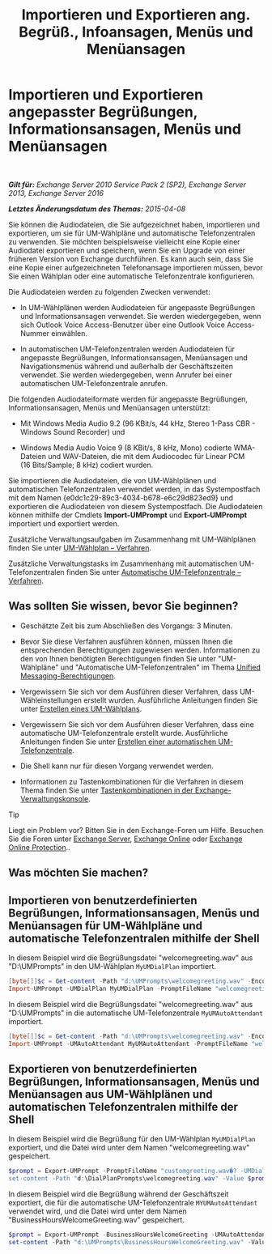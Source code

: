 ﻿---
title: 'Importieren und Exportieren ang. Begrüß., Infoansagen, Menüs und Menüansagen'
TOCTitle: Importieren und Exportieren angepasster Begrüßungen, Informationsansagen, Menüs und Menüansagen
ms:assetid: e82da5d5-625f-4d8b-8d31-ac45513aacfd
ms:mtpsurl: https://technet.microsoft.com/de-de/library/Ee681667(v=EXCHG.150)
ms:contentKeyID: 54652711
ms.date: 04/24/2018
mtps_version: v=EXCHG.150
ms.translationtype: HT
---

# Importieren und Exportieren angepasster Begrüßungen, Informationsansagen, Menüs und Menüansagen

 

_**Gilt für:** Exchange Server 2010 Service Pack 2 (SP2), Exchange Server 2013, Exchange Server 2016_

_**Letztes Änderungsdatum des Themas:** 2015-04-08_

Sie können die Audiodateien, die Sie aufgezeichnet haben, importieren und exportieren, um sie für UM-Wählpläne und automatische Telefonzentralen zu verwenden. Sie möchten beispielsweise vielleicht eine Kopie einer Audiodatei exportieren und speichern, wenn Sie ein Upgrade von einer früheren Version von Exchange durchführen. Es kann auch sein, dass Sie eine Kopie einer aufgezeichneten Telefonansage importieren müssen, bevor Sie einen Wählplan oder eine automatische Telefonzentrale konfigurieren.

Die Audiodateien werden zu folgenden Zwecken verwendet:

  - In UM-Wählplänen werden Audiodateien für angepasste Begrüßungen und Informationsansagen verwendet. Sie werden wiedergegeben, wenn sich Outlook Voice Access-Benutzer über eine Outlook Voice Access-Nummer einwählen.

  - In automatischen UM-Telefonzentralen werden Audiodateien für angepasste Begrüßungen, Informationsansagen, Menüansagen und Navigationsmenüs während und außerhalb der Geschäftszeiten verwendet. Sie werden wiedergegeben, wenn Anrufer bei einer automatischen UM-Telefonzentrale anrufen.

Die folgenden Audiodateiformate werden für angepasste Begrüßungen, Informationsansagen, Menüs und Menüansagen unterstützt:

  - Mit Windows Media Audio 9.2 (96 KBit/s, 44 kHz, Stereo 1-Pass CBR - Windows Sound Recorder) und

  - Windows Media Audio Voice 9 (8 KBit/s, 8 kHz, Mono) codierte WMA-Dateien und WAV-Dateien, die mit dem Audiocodec für Linear PCM (16 Bits/Sample; 8 kHz) codiert wurden.

Sie importieren die Audiodateien, die von UM-Wählplänen und automatischen Telefonzentralen verwendet werden, in das Systempostfach mit dem Namen {e0dc1c29-89c3-4034-b678-e6c29d823ed9} und exportieren die Audiodateien von diesem Systempostfach. Die Audiodateien können mithilfe der Cmdlets **Import-UMPrompt** und **Export-UMPrompt** importiert und exportiert werden.

Zusätzliche Verwaltungsaufgaben im Zusammenhang mit UM-Wählplänen finden Sie unter [UM-Wählplan – Verfahren](um-dial-plan-procedures-exchange-2013-help.md).

Zusätzliche Verwaltungstasks im Zusammenhang mit automatischen UM-Telefonzentralen finden Sie unter [Automatische UM-Telefonzentrale – Verfahren](https://technet.microsoft.com/de-de/library/JJ822155(v=EXCHG.150)).

## Was sollten Sie wissen, bevor Sie beginnen?

  - Geschätzte Zeit bis zum Abschließen des Vorgangs: 3 Minuten.

  - Bevor Sie diese Verfahren ausführen können, müssen Ihnen die entsprechenden Berechtigungen zugewiesen werden. Informationen zu den von Ihnen benötigten Berechtigungen finden Sie unter "UM-Wählpläne" und "Automatische UM-Telefonzentralen" im Thema [Unified Messaging-Berechtigungen](unified-messaging-permissions-exchange-2013-help.md).

  - Vergewissern Sie sich vor dem Ausführen dieser Verfahren, dass UM-Wähleinstellungen erstellt wurden. Ausführliche Anleitungen finden Sie unter [Erstellen eines UM-Wählplans](https://technet.microsoft.com/de-de/library/Bb123819(v=EXCHG.150)).

  - Vergewissern Sie sich vor dem Ausführen dieser Verfahren, dass eine automatische UM-Telefonzentrale erstellt wurde. Ausführliche Anleitungen finden Sie unter [Erstellen einer automatischen UM-Telefonzentrale](https://technet.microsoft.com/de-de/library/Aa998875(v=EXCHG.150)).

  - Die Shell kann nur für diesen Vorgang verwendet werden.

  - Informationen zu Tastenkombinationen für die Verfahren in diesem Thema finden Sie unter [Tastenkombinationen in der Exchange-Verwaltungskonsole](keyboard-shortcuts-in-the-exchange-admin-center-exchange-online-protection-help.md).


> [!TIP]
> Liegt ein Problem vor? Bitten Sie in den Exchange-Foren um Hilfe. Besuchen Sie die Foren unter <A href="https://go.microsoft.com/fwlink/p/?linkid=60612">Exchange Server</A>, <A href="https://go.microsoft.com/fwlink/p/?linkid=267542">Exchange Online</A> oder <A href="https://go.microsoft.com/fwlink/p/?linkid=285351">Exchange Online Protection</A>..



## Was möchten Sie machen?

## Importieren von benutzerdefinierten Begrüßungen, Informationsansagen, Menüs und Menüansagen für UM-Wählpläne und automatische Telefonzentralen mithilfe der Shell

In diesem Beispiel wird die Begrüßungsdatei "welcomegreeting.wav" aus "D:\\UMPrompts" in den UM-Wählplan `MyUMDialPlan` importiert.

```PowerShell
[byte[]]$c = Get-content -Path "d:\UMPrompts\welcomegreeting.wav" -Encoding Byte -ReadCount 0
Import-UMPrompt -UMDialPlan MyUMDialPlan -PromptFileName "welcomegreeting.wav" -PromptFileData $c
```

In diesem Beispiel wird die Begrüßungsdatei "welcomegreeting.wav" aus "D:\\UMPrompts" in die automatische UM-Telefonzentrale `MyUMAutoAttendant` importiert.

```PowerShell
[byte[]]$c = Get-content -Path "d:\UMPrompts\welcomegreeting.wav" -Encoding Byte -ReadCount 0
Import-UMPrompt -UMAutoAttendant MyUMAutoAttendant -PromptFileName "welcomegreeting.wav" -PromptFileData $c
```

## Exportieren von benutzerdefinierten Begrüßungen, Informationsansagen, Menüs und Menüansagen aus UM-Wählplänen und automatischen Telefonzentralen mithilfe der Shell

In diesem Beispiel wird die Begrüßung für den UM-Wählplan `MyUMDialPlan` exportiert, und die Datei wird unter dem Namen "welcomegreeting.wav" gespeichert.

```PowerShell
$prompt = Export-UMPrompt -PromptFileName "customgreeting.wav�? -UMDialPlan MyUMDialPlan
set-content -Path "d:\DialPlanPrompts\welcomegreeting.wav" -Value $prompt.AudioData -Encoding Byte
```

In diesem Beispiel wird die Begrüßung während der Geschäftszeit exportiert, die für die automatische UM-Telefonzentrale `MYUMAutoAttendant` verwendet wird, und die Datei wird unter dem Namen "BusinessHoursWelcomeGreeting.wav" gespeichert.

```PowerShell
$prompt = Export-UMPrompt -BusinessHoursWelcomeGreeting -UMAutoAttendant MyUMAutoAttendant
set-content -Path "d:\UMPrompts\BusinessHoursWelcomeGreeting.wav" -Value $prompt.AudioData -Encoding Byte
```

